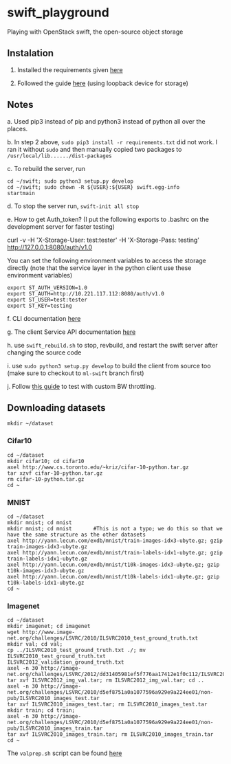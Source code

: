 # swift_playground

Playing with OpenStack swift, the open-source object storage

## Instalation

1. Installed the requirements given [here](https://docs.openstack.org/swift/latest/getting_started.html)

2. Followed the guide [here](https://docs.openstack.org/swift/latest/development_saio.html) (using loopback device for storage)

## Notes

a. Used pip3 instead of pip and python3 instead of python all over the places.

b. In step 2 above, `sudo pip3 install -r requirements.txt` did not work. 
I ran it without `sudo` and then manually copied two packages to `/usr/local/lib....../dist-packages`

c. To rebuild the server, run

```
cd ~/swift; sudo python3 setup.py develop
cd ~/swift; sudo chown -R ${USER}:${USER} swift.egg-info
startmain
```

d. To stop the server run, `swift-init all stop`

e. How to get Auth_token? (I put the following exports to .bashrc on the development server for faster testing)

curl -v -H 'X-Storage-User: test:tester' -H 'X-Storage-Pass: testing' http://127.0.0.1:8080/auth/v1.0

You can set the following environment variables to access the storage directly 
(note that the service layer in the python client use these environment variables)

```
export ST_AUTH_VERSION=1.0
export ST_AUTH=http://10.221.117.112:8080/auth/v1.0
export ST_USER=test:tester
export ST_KEY=testing
```

f. CLI documentation [here](https://docs.openstack.org/python-swiftclient/latest/cli/index.html)

g. The client Service API documentation [here](https://docs.openstack.org/python-swiftclient/latest/service-api.html)

h. use `swift_rebuild.sh` to stop, revbuild, and restart the swift server after changing the source code

i. use `sudo python3 setup.py develop` to build the client from source too (make sure to checkout to `ml-swift` branch first)

j. Follow [this guide](https://help.atmail.com/hc/en-us/articles/201566464-Throttling-Bandwidth-using-Traffic-Controller-for-Linux) to test with custom BW throttling.

## Downloading datasets

`mkdir ~/dataset`

### Cifar10
```
cd ~/dataset
mkdir cifar10; cd cifar10
axel http://www.cs.toronto.edu/~kriz/cifar-10-python.tar.gz
tar xzvf cifar-10-python.tar.gz
rm cifar-10-python.tar.gz
cd ~
```

### MNIST
```
cd ~/dataset
mkdir mnist; cd mnist
mkdir mnist; cd mnist		#This is not a typo; we do this so that we have the same structure as the other datasets
axel http://yann.lecun.com/exdb/mnist/train-images-idx3-ubyte.gz; gzip train-images-idx3-ubyte.gz
axel http://yann.lecun.com/exdb/mnist/train-labels-idx1-ubyte.gz; gzip train-labels-idx1-ubyte.gz
axel http://yann.lecun.com/exdb/mnist/t10k-images-idx3-ubyte.gz; gzip t10k-images-idx3-ubyte.gz
axel http://yann.lecun.com/exdb/mnist/t10k-labels-idx1-ubyte.gz; gzip t10k-labels-idx1-ubyte.gz
cd ~
```

### Imagenet

```
cd ~/dataset
mkdir imagenet; cd imagenet
wget http://www.image-net.org/challenges/LSVRC/2010/ILSVRC2010_test_ground_truth.txt
mkdir val; cd val;
cp ../ILSVRC2010_test_ground_truth.txt ./; mv ILSVRC2010_test_ground_truth.txt ILSVRC2012_validation_ground_truth.txt
axel -n 30 http://image-net.org/challenges/LSVRC/2012/dd31405981ef5f776aa17412e1f0c112/ILSVRC2012_img_val.tar
tar xvf ILSVRC2012_img_val.tar; rm ILSVRC2012_img_val.tar; cd ..
axel -n 30 http://image-net.org/challenges/LSVRC/2010/d5ef8751a0a1077596a929e9a224ee01/non-pub/ILSVRC2010_images_test.tar
tar xvf ILSVRC2010_images_test.tar; rm ILSVRC2010_images_test.tar
mkdir train; cd train;
axel -n 30 http://image-net.org/challenges/LSVRC/2010/d5ef8751a0a1077596a929e9a224ee01/non-pub/ILSVRC2010_images_train.tar
tar xvf ILSVRC2010_images_train.tar; rm ILSVRC2010_images_train.tar
cd ~
```
The `valprep.sh` script can be found [here](https://raw.githubusercontent.com/soumith/imagenetloader.torch/master/valprep.sh)
